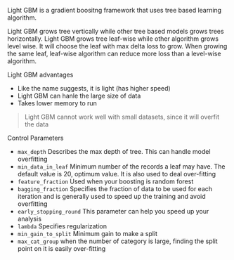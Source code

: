Light GBM is a gradient boositng framework that uses tree based learning algorithm.

Light GBM grows tree vertically while other tree based models grows trees horizontally. Light GBM grows tree leaf-wise while other algorithm grows level wise. It will choose the leaf with max delta loss to grow.  When growing the same leaf, leaf-wise algorithm can reduce more loss than a level-wise algorithm.

Light GBM advantages
- Like the name suggests, it is light (has higher speed)
- Light GBM can hanle the large size of data
- Takes lower memory to run

> Light GBM cannot work well with small datasets, since it will overfit the data

Control Parameters

- `max_depth` Describes the max depth of tree. This can handle model overfitting
- `min_data_in_leaf` Minimum number of the records a leaf may have. The default value is 20, optimum value. It is also used to deal over-fitting
- `feature_fraction`  Used when your boosting is random forest
- `bagging_fraction` Specifies the fraction of data to be used for each iteration and is generally used to speed up the training and avoid overfitting
- `early_stopping_round` This parameter can help you speed up your analysis
- `lambda` Specifies regularization
- `min_gain_to_split` Minimum gain to make a split
- `max_cat_group` when the number of category is large, finding the split point on it is easily over-fitting

